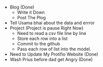 - Blog (Done)
	- Write it Down 
	- Post The Plog
- Tell Usama bhai about the data and errror
- Project (Project is pause Right Now)
	- Need to read a csv file line by line
	- Store each row into a list
	- Commit to the github
	- Pass each row of list into the model.
- Need to Update My Protifio Website (Done)
- Wash Prius before dad get Angry (Done)